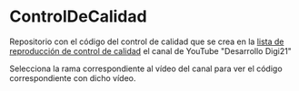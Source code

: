# ControlDeCalidad
Repositorio con el código del control de calidad que se crea en la [lista de reproducción de control de calidad](https://www.youtube.com/watch?v=Vc8b1zFaiEI&list=PLHWDPViP0lB2_B3g348oNJglCsf54L_Xd) el canal de YouTube "Desarrollo Digi21"

Selecciona la rama correspondiente al vídeo del canal para ver el código correspondiente con dicho vídeo.
